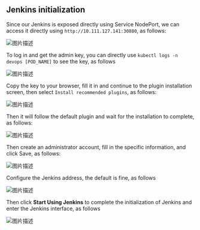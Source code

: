 ## Jenkins initialization

Since our Jenkins is exposed directly using Service NodePort, we can access it directly using `http://10.111.127.141:30880`, as follows:

![图片描述](https://doc.shiyanlou.com/courses/10022/2123746/5fb80668446fc8cb8dc9ecac122a88d2-0/wm)

To log in and get the admin key, you can directly use `kubectl logs -n devops [POD_NAME]` to see the key, as follows

![图片描述](https://doc.shiyanlou.com/courses/10022/2123746/94a7e8c5650c699d412b012856e5575b-0/wm)

Copy the key to your browser, fill it in and continue to the plugin installation screen, then select `Install recommended plugins`, as follows:

![图片描述](https://doc.shiyanlou.com/courses/10022/2123746/d302f19796183a599c4ca81a51f7fc29-0/wm)

Then it will follow the default plugin and wait for the installation to complete, as follows:

![图片描述](https://doc.shiyanlou.com/courses/10022/2123746/156abc9d7667a71ddcc47888453de308-0/wm)

Then create an administrator account, fill in the specific information, and click Save, as follows:

![图片描述](https://doc.shiyanlou.com/courses/10022/2123746/b6260fd3ca56935fc4a7282ffd129d7f-0/wm)

Configure the Jenkins address, the default is fine, as follows

![图片描述](https://doc.shiyanlou.com/courses/10022/2123746/dff0ba33c670e44878f11feaf1b97cf8-0/wm)

Then click **Start Using Jenkins** to complete the initialization of Jenkins and enter the Jenkins interface, as follows

![图片描述](https://doc.shiyanlou.com/courses/10022/2123746/74e31057ae1de4080121226788d217f7-0/wm)
